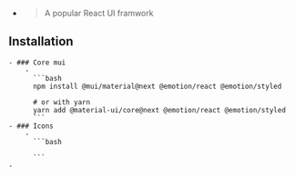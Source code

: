 -
  > A popular React UI framwork
## Installation
	- ### Core mui
		-
		  ```bash
		  npm install @mui/material@next @emotion/react @emotion/styled
		  	  
		  # or with yarn
		  yarn add @material-ui/core@next @emotion/react @emotion/styled
		  ```
	- ### Icons
		-
		  ```bash
		  
		  ```
	-